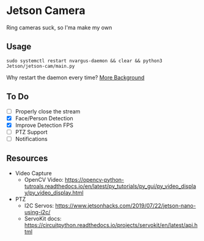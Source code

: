 # Jetson Camera

Ring cameras suck, so I'ma make my own

## Usage 
`sudo systemctl restart nvargus-daemon && clear && python3 Jetson/jetson-cam/main.py`

Why restart the daemon every time? [More Background](https://forums.developer.nvidia.com/t/nvarguscamerasrc-plugin-error/75814/14)

## To Do

- [ ] Properly close the stream
- [x] Face/Person Detection
- [x] Improve Detection FPS
- [ ] PTZ Support
- [ ] Notifications

## Resources
- Video Capture
    - OpenCV Video: https://opencv-python-tutroals.readthedocs.io/en/latest/py_tutorials/py_gui/py_video_display/py_video_display.html
- PTZ
    - I2C Servos: https://www.jetsonhacks.com/2019/07/22/jetson-nano-using-i2c/
    - ServoKit docs: https://circuitpython.readthedocs.io/projects/servokit/en/latest/api.html 